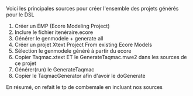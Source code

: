 Voici les principales sources pour créer l'ensemble des projets générés pour le DSL

1. Créer un EMP (Ecore Modeling Project)
2. Inclure le fichier itenéraire.ecore
3. Générer le genmodele + generate all 
4. Créer un projet Xtext Project From existing Ecore Models
5. Sélection le genmodele généré à partir du ecore
5. Copier Taqmac.xtext ET le GenerateTaqmac.mwe2 dans les sources de ce projet
6. Générer(run) le GenerateTaqmac
7. Copier le TaqmacGenerator afin d'avoir le doGenerate

En résumé, on refait le tp de combemale en incluant nos sources